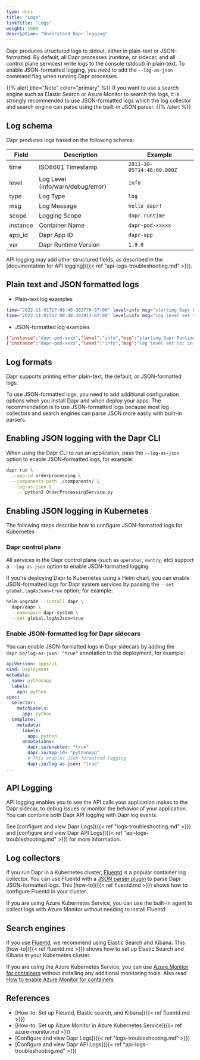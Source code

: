```yaml
---
type: docs
title: "Logs"
linkTitle: "Logs"
weight: 1000
description: "Understand Dapr logging"
---
```


Dapr produces structured logs to stdout, either in plain-text or JSON-formatted. By default, all Dapr processes (runtime, or sidecar, and all control plane services) write logs to the console (stdout) in plain-text. To enable JSON-formatted logging, you need to add the `--log-as-json` command flag when running Dapr processes.

{{% alert title="Note" color="primary" %}}
If you want to use a search engine such as Elastic Search or Azure Monitor to search the logs, it is strongly recommended to use JSON-formatted logs which the log collector and search engine can parse using the built-in JSON parser.
{{% /alert %}}

## Log schema

Dapr produces logs based on the following schema:

| Field | Description       | Example |
|-------|-------------------|---------|
| time  | ISO8601 Timestamp | `2011-10-05T14:48:00.000Z` |
| level | Log Level (info/warn/debug/error) | `info` |
| type  | Log Type | `log` |
| msg   | Log Message | `hello dapr!` |
| scope | Logging Scope | `dapr.runtime` |
| instance | Container Name | `dapr-pod-xxxxx` |
| app_id | Dapr App ID | `dapr-app` |
| ver | Dapr Runtime Version | `1.9.0` |

API logging may add other structured fields, as described in the [documentation for API logging]({{< ref "api-logs-troubleshooting.md" >}}).

## Plain text and JSON formatted logs

* Plain-text log examples

```bash
time="2022-11-01T17:08:48.303776-07:00" level=info msg="starting Dapr Runtime -- version 1.9.0 -- commit v1.9.0-g5dfcf2e" instance=dapr-pod-xxxx scope=dapr.runtime type=log ver=1.9.0
time="2022-11-01T17:08:48.303913-07:00" level=info msg="log level set to: info" instance=dapr-pod-xxxx scope=dapr.runtime type=log ver=1.9.0
```

* JSON-formatted log examples

```json
{"instance":"dapr-pod-xxxx","level":"info","msg":"starting Dapr Runtime -- version 1.9.0 -- commit v1.9.0-g5dfcf2e","scope":"dapr.runtime","time":"2022-11-01T17:09:45.788005Z","type":"log","ver":"1.9.0"}
{"instance":"dapr-pod-xxxx","level":"info","msg":"log level set to: info","scope":"dapr.runtime","time":"2022-11-01T17:09:45.788075Z","type":"log","ver":"1.9.0"}
```

## Log formats

Dapr supports printing either plain-text, the default, or JSON-formatted logs.

To use JSON-formatted logs, you need to add additional configuration options when you install Dapr and when deploy your apps. The recommendation is to use JSON-formatted logs because most log collectors and search engines can parse JSON more easily with built-in parsers.

## Enabling JSON logging with the Dapr CLI

When using the Dapr CLI to run an application, pass the `--log-as-json` option to enable JSON-formatted logs, for example:

```sh
dapr run \
  --app-id orderprocessing \
  --components-path ./components/ \
  --log-as-json \
    -- python3 OrderProcessingService.py
```

## Enabling JSON logging in Kubernetes

The following steps describe how to configure JSON-formatted logs for Kubernetes

### Dapr control plane

All services in the Dapr control plane (such as `operator`, `sentry`, etc) support a `--log-as-json` option to enable JSON-formatted logging.

If you're deploying Dapr to Kubernetes using a Helm chart, you can enable JSON-formatted logs for Dapr system services by passing the `--set global.logAsJson=true` option; for example:

```bash
helm upgrade --install dapr \
  dapr/dapr \
  --namespace dapr-system \
  --set global.logAsJson=true
```

### Enable JSON-formatted log for Dapr sidecars

You can enable JSON-formatted logs in Dapr sidecars by adding the `dapr.io/log-as-json: "true"` annotation to the deployment, for example:

```yaml
apiVersion: apps/v1
kind: Deployment
metadata:
  name: pythonapp
  labels:
    app: python
spec:
  selector:
    matchLabels:
      app: python
  template:
    metadata:
      labels:
        app: python
      annotations:
        dapr.io/enabled: "true"
        dapr.io/app-id: "pythonapp"
        # This enables JSON-formatted logging
        dapr.io/log-as-json: "true"
...
```

## API Logging

API logging enables you to see the API calls your application makes to the Dapr sidecar, to debug issues or monitor the behavior of your application. You can combine both Dapr API logging with Dapr log events.

See [configure and view Dapr Logs]({{< ref "logs-troubleshooting.md" >}}) and [configure and view Dapr API Logs]({{< ref "api-logs-troubleshooting.md" >}}) for more information.

## Log collectors

If you run Dapr in a Kubernetes cluster, [Fluentd](https://www.fluentd.org/) is a popular container log collector. You can use Fluentd with a [JSON parser plugin](https://docs.fluentd.org/parser/json) to parse Dapr JSON-formatted logs. This [how-to]({{< ref fluentd.md >}}) shows how to configure Fluentd in your cluster.

If you are using Azure Kubernetes Service, you can use the built-in agent to collect logs with Azure Monitor without needing to install Fluentd.

## Search engines

If you use [Fluentd](https://www.fluentd.org/), we recommend using Elastic Search and Kibana. This [how-to]({{< ref fluentd.md >}}) shows how to set up Elastic Search and Kibana in your Kubernetes cluster.

If you are using the Azure Kubernetes Service, you can use [Azure Monitor for containers](https://docs.microsoft.com/azure/azure-monitor/insights/container-insights-overview) without installing any additional monitoring tools. Also read [How to enable Azure Monitor for containers](https://docs.microsoft.com/azure/azure-monitor/insights/container-insights-onboard)

## References

- [How-to: Set up Fleuntd, Elastic search, and Kibana]({{< ref fluentd.md >}})
- [How-to: Set up Azure Monitor in Azure Kubernetes Service]({{< ref azure-monitor.md >}})
- [Configure and view Dapr Logs]({{< ref "logs-troubleshooting.md" >}})
- [Configure and view Dapr API Logs]({{< ref "api-logs-troubleshooting.md" >}})
